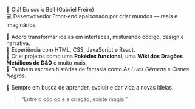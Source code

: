 👋 Olá! Eu sou o Bell (Gabriel Freire)  
💻 Desenvolvedor Front-end apaixonado por criar mundos — reais e imaginários.

🎨 Adoro transformar ideias em interfaces, misturando código, design e narrativa.  
🧩 Experiência com HTML, CSS, JavaScript e React.  
🐉 Criei projetos como uma **Pokédex funcional**, uma **Wiki dos Dragões Metálicos de D&D** e muito mais.  
🌙 Também escrevo histórias de fantasia como *As Luas Gêmeas* e *Cisnes Negros*.

🚀 Sempre em busca de aprender, evoluir e dar vida a novas ideias.

> “Entre o código e a criação, existe magia.”

